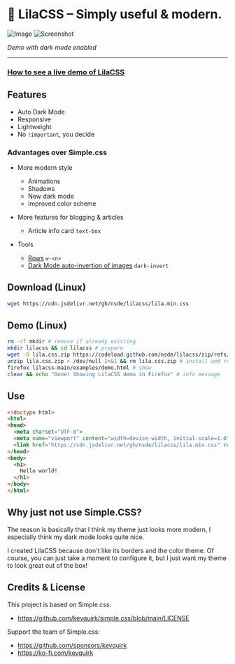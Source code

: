 # 🌷 LilaCSS – Simply useful & modern.


![Image](https://i.ibb.co/CwKV5Pv/drawing.png)
![Screenshot](https://i.ibb.co/KrXqFjD/image.png)

*Demo with dark mode enabled*
***
### [How to see a live demo of LilaCSS](#demo-linux)

## Features
- Auto Dark Mode
- Responsive
- Lightweight
- No `!important`, you decide

### Advantages over Simple.css
- More modern style
  - Animations
  - Shadows
  - New dark mode
  - Improved color scheme

- More features for blogging & articles
  - Article info card `text-box`

- Tools
  - [Rows](docs/structure.md#Rows) `w-<n>`
  - [Dark Mode auto-invertion of images](docs/classes.md#Dark+Invert+for+Images) `dark-invert`

## Download (Linux)
```sh
wget https://cdn.jsdelivr.net/gh/nsde/lilacss/lila.min.css
```

## Demo (Linux)
```sh
rm -rf mkdir # remove if already existing
mkdir lilacss && cd lilacss # prepare
wget -O lila.css.zip https://codeload.github.com/nsde/lilacss/zip/refs/heads/main > /dev/null 2>&1 # download
unzip lila.css.zip > /dev/null 2>&1 && rm lila.css.zip # install and remove the unneeded zip file 
firefox lilacss-main/examples/demo.html # show
clear && echo "Done! Showing LilaCSS demo in Firefox" # info message
```

## Use
```html
<!doctype html>
<html>
<head>
  <meta charset="UTF-8">
  <meta name="viewport" content="width=device-width, initial-scale=1.0">
  <link href="https://cdn.jsdelivr.net/gh/nsde/lilacss/lila.min.css" rel="stylesheet">
</head>
<body>
  <h1>
    Hello world!
  </h1>
</body>
</html>
```

## Why just not use Simple.CSS?
The reason is basically that I think my theme just looks more modern, I especially think my dark mode looks quite nice.  

I created LilaCSS because don't like its borders and the color theme. Of course, you can just take a moment to configure it, but I just want my theme to look great out of the box!

## Credits & License
This project is based on Simple.css:
- https://github.com/kevquirk/simple.css/blob/main/LICENSE

Support the team of Simple.css:
- https://github.com/sponsors/kevquirk
- https://ko-fi.com/kevquirk